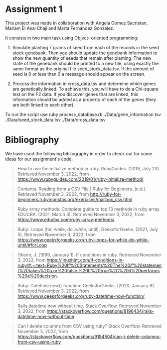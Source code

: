
# Assignment 1
This project was made in collaboration with Angela Gomez Sacristan, Mariam El Akal Chaji and Marta Fernandez Gonzalez.

It consists in two main task using Object- oriented programming: 
1. Simulate planting 7 grams of seed from each of the records in the seed stock genebank.
   Then you should update the genebank information to show the new quantity of seeds that remain after planting. 
   The new state of the genebank should be printed to a new file, using exactly the same format as the original file seed_stock_data.tsv. 
   If the amount of seed is 0 or less than 0 a message should appear on the screen. 
   
2. Process the information in cross_data.tsv and determine which genes are genetically linked. To achieve this, you will have to do a Chi-square test on the F2 data. 
   If you discover genes that are linked, this information should be added as a property of each of the genes (they are both linked to each other). 
   
To run the script use ruby process_database.rb ./Data/gene_information.tsv ./Data/seed_stock_data.tsv ./Data/cross_data.tsv

# Bibliography

We have used the following bibliography in order to check out for some ideas for our assignment's code: 

> How to use the initialize method in ruby. RubyGuides. (2019, July 23). Retrieved November 3, 2022, from https://www.rubyguides.com/2019/01/ruby-initialize-method/ 

> Contents. Reading from a CSV File | Ruby for Beginners. (n.d.). Retrieved November 3, 2022, from http://ruby-for-beginners.rubymonstas.org/exercises/mailbox_csv.html 

> Ruby array methods: Complete guide to top 13 methods in ruby array. EDUCBA. (2021, March 3). Retrieved November 3, 2022, from https://www.educba.com/ruby-array-methods/ 

> Ruby: Loops (for, while, do..while, until). GeeksforGeeks. (2021, July 5). Retrieved November 3, 2022, from https://www.geeksforgeeks.org/ruby-loops-for-while-do-while-until/#forLoop 

> Otieno, J. (1969, January 1). If conditions in ruby. Retrieved November 3, 2022, from https://linuxhint.com/if-conditions-in-ruby/#:~:text=Ruby%20If%20Statements%20The%20if%20statement%20takes%20a,or%20false.%20If%20true%2C%20it%20performs%20a%20decision. 

> Ruby: Datetime now() function. GeeksforGeeks. (2020, January 9). Retrieved November 3, 2022, from https://www.geeksforgeeks.org/ruby-datetime-now-function/ 

> Rails datetime.now without time. Stack Overflow. Retrieved November 3, 2022, from https://stackoverflow.com/questions/8196434/rails-datetime-now-without-time 

> Can I delete columns from CSV using ruby? Stack Overflow. Retrieved November 5, 2022, from https://stackoverflow.com/questions/9184504/can-i-delete-columns-from-csv-using-ruby 
